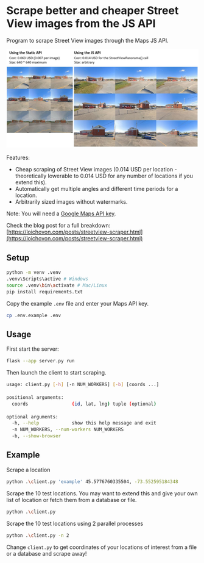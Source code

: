 # Scrape better and cheaper Street View images from the JS API

Program to scrape Street View images through the Maps JS API.

![Comparison with results using the Street View Static API](assets/comparison.jpg)


Features:
- Cheap scraping of Street View images (0.014 USD per location - theoretically lowerable to 0.014 USD for any number of locations if you extend this).
- Automatically get multiple angles and different time periods for a location.
- Arbitrarily sized images without watermarks.
  
Note: You will need a [Google Maps API key](https://developers.google.com/maps/documentation/javascript/cloud-setup).

Check the blog post for a full breakdown: [https://loichovon.com/posts/streetview-scraper.html](https://loichovon.com/posts/streetview-scraper.html)


## Setup

```sh
python -m venv .venv
.venv\Scripts\active # Windows
source .venv\bin\activate # Mac/Linux
pip install requirements.txt
```

Copy the example `.env` file and enter your Maps API key.
```sh
cp .env.example .env 
```


## Usage

First start the server:
```sh
flask --app server.py run
```

Then launch the client to start scraping.

```sh
usage: client.py [-h] [-n NUM_WORKERS] [-b] [coords ...]

positional arguments:
  coords                (id, lat, lng) tuple (optional)

optional arguments:
  -h, --help            show this help message and exit
  -n NUM_WORKERS, --num-workers NUM_WORKERS
  -b, --show-browser
```

## Example

Scrape a location 

```sh
python .\client.py 'example' 45.5776760335504, -73.552595184348 
```

Scrape the 10 test locations. You may want to extend this and give your own list of location or fetch them from a database or file.

```sh
python .\client.py 
```

Scrape the 10 test locations using 2 parallel processes 

```sh
python .\client.py -n 2
```

Change `client.py` to get coordinates of your locations of interest from a file or a database and scrape away!